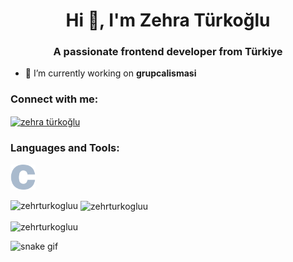 <h1 align="center">Hi 👋, I'm Zehra Türkoğlu</h1>
<h3 align="center">A passionate frontend developer from Türkiye</h3>

- 🔭 I’m currently working on **grupcalismasi**

<h3 align="left">Connect with me:</h3>
<p align="left">
<a href="https://linkedin.com/in/zehra türkoğlu" target="blank"><img align="center" src="https://raw.githubusercontent.com/rahuldkjain/github-profile-readme-generator/master/src/images/icons/Social/linked-in-alt.svg" alt="zehra türkoğlu" height="30" width="40" /></a>
</p>

<h3 align="left">Languages and Tools:</h3>
<p align="left"> <a href="https://www.cprogramming.com/" target="_blank" rel="noreferrer"> <img src="https://raw.githubusercontent.com/devicons/devicon/master/icons/c/c-original.svg" alt="c" width="40" height="40"/> </a> </p>

<p><img align="left" src="https://github-readme-stats.vercel.app/api/top-langs?username=zehrturkogluu&show_icons=true&locale=en&layout=compact" alt="zehrturkogluu" /></p>

<p>&nbsp;<img align="center" src="https://github-readme-stats.vercel.app/api?username=zehrturkogluu&show_icons=true&locale=en" alt="zehrturkogluu" /></p>

<p><img align="center" src="https://github-readme-streak-stats.herokuapp.com/?user=zehrturkogluu&" alt="zehrturkogluu" /></p>

![snake gif](https://github.com/YOUR_USERNAME/YOUR_USERNAME/blob/output/github-contribution-grid-snake.gif)

